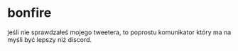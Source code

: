 # bonfire
jeśli nie sprawdzałeś mojego tweetera, to poprostu komunikator który ma na myśli być lepszy niż discord.
